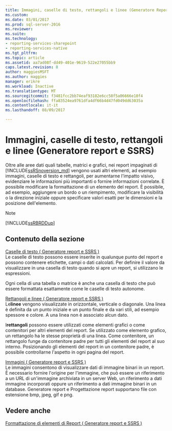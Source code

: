 ```yaml
---
title: Immagini, caselle di testo, rettangoli e linee (Generatore Report e SSRS) | Documenti Microsoft
ms.custom: 
ms.date: 03/01/2017
ms.prod: sql-server-2016
ms.reviewer: 
ms.suite: 
ms.technology:
- reporting-services-sharepoint
- reporting-services-native
ms.tgt_pltfrm: 
ms.topic: article
ms.assetid: aa7ad08f-dd49-401e-9619-522e27055bb9
caps.latest.revision: 8
author: maggiesMSFT
ms.author: maggies
manager: erikre
ms.workload: Inactive
ms.translationtype: MT
ms.sourcegitcommit: f3481fcc2bb74eaf93182e6cc58f5a06666e10f4
ms.openlocfilehash: ffa83524ea9761dfa4df66b4d47fd049dd63035a
ms.contentlocale: it-it
ms.lasthandoff: 08/09/2017

---
```

# <a name="images-text-boxes-rectangles-and-lines-report-builder-and-ssrs"></a>Immagini, caselle di testo, rettangoli e linee (Generatore report e SSRS)
  Oltre alle aree dati quali tabelle, matrici e grafici, nei report impaginati di [!INCLUDE[ssRSnoversion_md](../../includes/ssrsnoversion-md.md)] vengono usati altri elementi, ad esempio immagini, caselle di testo e rettangoli, per aumentarne l'impatto visivo, evidenziare le informazioni più importanti o fornire informazioni correlate. È possibile modificare la formattazione di un elemento del report. È possibile, ad esempio, aggiungere un bordo o un riempimento, modificare la visibilità o la direzione iniziale oppure specificare valori esatti per le dimensioni e la posizione dell'elemento.  
  
> [!NOTE]  
>  [!INCLUDE[ssRBRDDup](../../includes/ssrbrddup-md.md)]  
  
## <a name="in-this-section"></a>Contenuto della sezione  
 [Caselle di testo &#40; Generatore report e SSRS &#41;](../../reporting-services/report-design/text-boxes-report-builder-and-ssrs.md)  
 Le caselle di testo possono essere inserite in qualunque punto del report e possono contenere etichette, campi o dati calcolati. Per definire il valore da visualizzare in una casella di testo quando si apre un report, si utilizzano le espressioni.  
  
 Ogni cella di una tabella o matrice è anche una casella di testo che può essere formattata esattamente come le caselle di testo autonome.  
  
 [Rettangoli e linee &#40; Generatore report e SSRS &#41;](../../reporting-services/report-design/rectangles-and-lines-report-builder-and-ssrs.md)  
 Le**linee** vengono visualizzate in orizzontale, verticale o diagonale. Una linea è definita da un punto iniziale e un punto finale e da vari stili, ad esempio spessore e colore. A una linea non è associato alcun dato.  
  
 I**rettangoli** possono essere utilizzati come elementi grafici o come contenitori per altri elementi del report. Se utilizzato come elemento grafico, un rettangolo ha le stesse proprietà di una linea. Come contenitore, un rettangolo funge da contenitore padre per tutti gli elementi del report al suo interno. Posizionando gli elementi del report in un contenitore padre, è possibile controllarne l'aspetto in ogni pagina del report.  
  
 [Immagini &#40; Generatore report e SSRS &#41;](../../reporting-services/report-design/images-report-builder-and-ssrs.md)  
 Le immagini consentono di visualizzare dati di immagine binari in un report. È necessario fornire l'origine per l'immagine, che può essere un riferimento a un URL di un'immagine archiviata in un server Web, un riferimento a dati immagine incorporati oppure un riferimento a dati immagine binari in un database. Generatore report e Progettazione report supportano file con estensione bmp, jpeg, gif e png.  
  
## <a name="see-also"></a>Vedere anche  
 [Formattazione di elementi di Report &#40; Generatore report e SSRS &#41;](../../reporting-services/report-design/formatting-report-items-report-builder-and-ssrs.md)  
  
  

